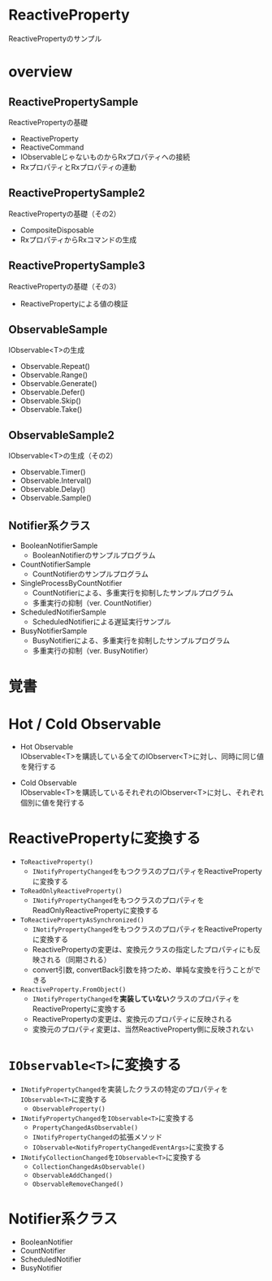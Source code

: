 # ReactiveProperty

ReactivePropertyのサンプル

# overview

## ReactivePropertySample

ReactivePropertyの基礎
- ReactiveProperty
- ReactiveCommand
- IObservable<T>じゃないものからRxプロパティへの接続
- RxプロパティとRxプロパティの連動

## ReactivePropertySample2

ReactivePropertyの基礎（その2）
- CompositeDisposable
- RxプロパティからRxコマンドの生成

## ReactivePropertySample3

ReactivePropertyの基礎（その3）
- ReactivePropertyによる値の検証

## ObservableSample

IObservable\<T\>の生成
- Observable.Repeat()
- Observable.Range()
- Observable.Generate()
- Observable.Defer()
- Observable.Skip()
- Observable.Take()

## ObservableSample2

IObservable\<T\>の生成（その2）
- Observable.Timer()
- Observable.Interval()
- Observable.Delay()
- Observable.Sample()

## Notifier系クラス

- BooleanNotifierSample
    - BooleanNotifierのサンプルプログラム
- CountNotifierSample
    - CountNotifierのサンプルプログラム
- SingleProcessByCountNotifier
    - CountNotifierによる、多重実行を抑制したサンプルプログラム
    - 多重実行の抑制（ver. CountNotifier）
- ScheduledNotifierSample
    - ScheduledNotifierによる遅延実行サンプル
- BusyNotifierSample
    - BusyNotifierによる、多重実行を抑制したサンプルプログラム
    - 多重実行の抑制（ver. BusyNotifier）

# 覚書

# Hot / Cold Observable

- Hot Observable  
    IObservable\<T\>を購読している全てのIObserver\<T\>に対し、同時に同じ値を発行する

- Cold Observable  
    IObservable\<T\>を購読しているそれぞれのIObserver\<T\>に対し、それぞれ個別に値を発行する

# ReactivePropertyに変換する

- `ToReactiveProperty()`
    - `INotifyPropertyChanged`をもつクラスのプロパティをReactivePropertyに変換する
- `ToReadOnlyReactiveProperty()`
    - `INotifyPropertyChanged`をもつクラスのプロパティをReadOnlyReactivePropertyに変換する
- `ToReactivePropertyAsSynchronized()`
    - `INotifyPropertyChanged`をもつクラスのプロパティをReactivePropertyに変換する
    - ReactivePropertyの変更は、変換元クラスの指定したプロパティにも反映される（同期される）
    - convert引数, convertBack引数を持つため、単純な変換を行うことができる
- `ReactiveProperty.FromObject()`
    - `INotifyPropertyChanged`を**実装していない**クラスのプロパティをReactivePropertyに変換する
    - ReactivePropertyの変更は、変換元のプロパティに反映される
    - 変換元のプロパティ変更は、当然ReactiveProperty側に反映されない

# `IObservable<T>`に変換する

- `INotifyPropertyChanged`を実装したクラスの特定のプロパティを`IObservable<T>`に変換する
    - `ObservableProperty()`
- `INotifyPropertyChanged`を`IObservable<T>`に変換する
    - `PropertyChangedAsObservable()`
    - `INotifyPropertyChanged`の拡張メソッド
    - `IObservable<NotifyPropertyChangedEventArgs>`に変換する
- `INotifyCollectionChanged`を`IObservable<T>`に変換する
    - `CollectionChangedAsObservable()`
    - `ObservableAddChanged()`
    - `ObservableRemoveChanged()`

# Notifier系クラス

- BooleanNotifier
- CountNotifier
- ScheduledNotifier
- BusyNotifier
